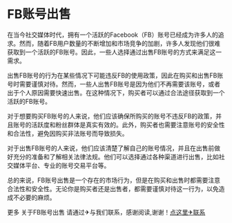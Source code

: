 # FB账号出售

在当今社交媒体时代，拥有一个活跃的Facebook（FB）账号已经成为许多人的追求。然而，随着FB用户数量的不断增加和市场竞争的加剧，许多人发现他们很难获取到一个活跃的FB账号。因此，一些人选择通过出售FB账号的方式来满足这一需求。

出售FB账号的行为在某些情况下可能违反FB的使用政策，因此在购买和出售FB账号时需要谨慎对待。然而，一些人出售FB账号是因为他们不再需要该账号，或者出于个人原因需要快速出售。在这种情况下，购买者可以通过合法途径获取到一个活跃的FB账号。

对于想要购买FB账号的人来说，他们应该确保所购买的账号不违反FB的政策，并且账号的活跃度和粉丝群体是真实有效的。此外，购买者也需要注意账号的安全性和合法性，避免因购买非法账号而导致损失。

对于出售FB账号的人来说，他们应该清楚了解自己的账号情况，并且在出售前做好充分的准备和了解相关法律法规。他们可以选择通过各种渠道进行出售，比如社交媒体平台、专业的账号交易平台等。

总的来说，FB账号出售是一个存在的市场行为，但是在购买和出售时都需要注意合法性和安全性。无论你是购买者还是出售者，都需要谨慎对待这一行为，以免造成不必要的麻烦。

更多 关于FB账号出售 请通过✈与我们联系，感谢阅读,谢谢！[点这里✈联系](https://sms.k02.cc)